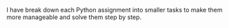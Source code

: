 I have break down each Python assignment into smaller tasks to make them more manageable and solve them step by step.
